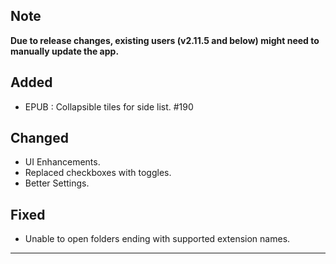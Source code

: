 ## Note

**Due to release changes, existing users (v2.11.5 and below) might need to manually update the app.**

## Added

- EPUB : Collapsible tiles for side list. #190

## Changed

- UI Enhancements.
- Replaced checkboxes with toggles.
- Better Settings.

## Fixed

- Unable to open folders ending with supported extension names.

---
